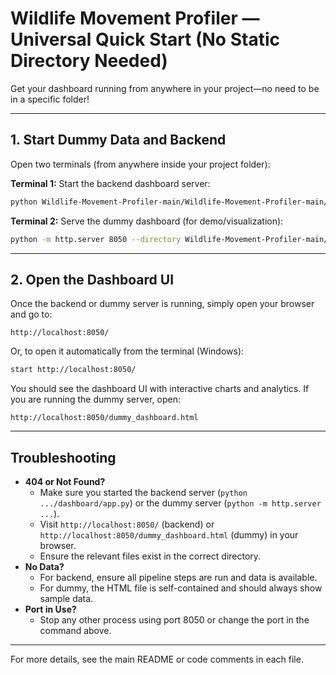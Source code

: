 # Wildlife Movement Profiler — Universal Quick Start (No Static Directory Needed)

Get your dashboard running from anywhere in your project—no need to be in a specific folder!

---

## 1. Start Dummy Data and Backend

Open two terminals (from anywhere inside your project folder):

**Terminal 1:** Start the backend dashboard server:
```sh
python Wildlife-Movement-Profiler-main/Wildlife-Movement-Profiler-main/dashboard/app.py
```

**Terminal 2:** Serve the dummy dashboard (for demo/visualization):
```sh
python -m http.server 8050 --directory Wildlife-Movement-Profiler-main/Wildlife-Movement-Profiler-main
```

---

## 2. Open the Dashboard UI

Once the backend or dummy server is running, simply open your browser and go to:
```
http://localhost:8050/
```

Or, to open it automatically from the terminal (Windows):
```sh
start http://localhost:8050/
```

You should see the dashboard UI with interactive charts and analytics. If you are running the dummy server, open:
```
http://localhost:8050/dummy_dashboard.html
```

---

## Troubleshooting
- **404 or Not Found?**
  - Make sure you started the backend server (`python .../dashboard/app.py`) or the dummy server (`python -m http.server ...`).
  - Visit `http://localhost:8050/` (backend) or `http://localhost:8050/dummy_dashboard.html` (dummy) in your browser.
  - Ensure the relevant files exist in the correct directory.
- **No Data?**
  - For backend, ensure all pipeline steps are run and data is available.
  - For dummy, the HTML file is self-contained and should always show sample data.
- **Port in Use?**
  - Stop any other process using port 8050 or change the port in the command above.

---

For more details, see the main README or code comments in each file. 